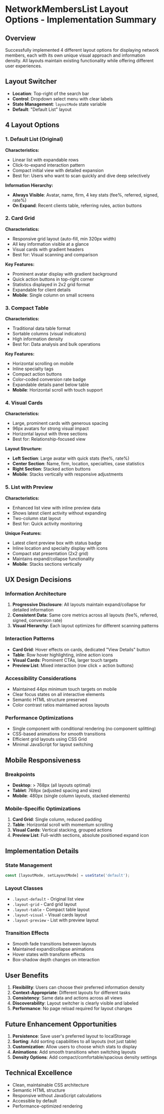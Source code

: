 # NetworkMembersList Layout Options - Implementation Summary

## Overview
Successfully implemented 4 different layout options for displaying network members, each with its own unique visual approach and information density. All layouts maintain existing functionality while offering different user experiences.

## Layout Switcher
- **Location**: Top-right of the search bar
- **Control**: Dropdown select menu with clear labels
- **State Management**: `layoutMode` state variable
- **Default**: "Default List" layout

## 4 Layout Options

### 1. Default List (Original)
**Characteristics:**
- Linear list with expandable rows
- Click-to-expand interaction pattern
- Compact initial view with detailed expansion
- Best for: Users who want to scan quickly and dive deep selectively

**Information Hierarchy:**
- **Always Visible**: Avatar, name, firm, 4 key stats (fee%, referred, signed, rate%)
- **On Expand**: Recent clients table, referring rules, action buttons

### 2. Card Grid
**Characteristics:**
- Responsive grid layout (auto-fill, min 320px width)
- All key information visible at a glance
- Visual cards with gradient headers
- Best for: Visual scanning and comparison

**Key Features:**
- Prominent avatar display with gradient background
- Quick action buttons in top-right corner
- Statistics displayed in 2x2 grid format
- Expandable for client details
- **Mobile**: Single column on small screens

### 3. Compact Table
**Characteristics:**
- Traditional data table format
- Sortable columns (visual indicators)
- High information density
- Best for: Data analysis and bulk operations

**Key Features:**
- Horizontal scrolling on mobile
- Inline specialty tags
- Compact action buttons
- Color-coded conversion rate badge
- Expandable details panel below table
- **Mobile**: Horizontal scroll with touch support

### 4. Visual Cards
**Characteristics:**
- Large, prominent cards with generous spacing
- 96px avatars for strong visual impact
- Horizontal layout with three sections
- Best for: Relationship-focused view

**Layout Structure:**
- **Left Section**: Large avatar with quick stats (fee%, rate%)
- **Center Section**: Name, firm, location, specialties, case statistics
- **Right Section**: Stacked action buttons
- **Mobile**: Stacks vertically with responsive adjustments

### 5. List with Preview
**Characteristics:**
- Enhanced list view with inline preview data
- Shows latest client activity without expanding
- Two-column stat layout
- Best for: Quick activity monitoring

**Unique Features:**
- Latest client preview box with status badge
- Inline location and specialty display with icons
- Compact stat presentation (2x2 grid)
- Maintains expand/collapse functionality
- **Mobile**: Stacks sections vertically

## UX Design Decisions

### Information Architecture
1. **Progressive Disclosure**: All layouts maintain expand/collapse for detailed information
2. **Consistent Data**: Same core metrics across all layouts (fee%, referred, signed, conversion rate)
3. **Visual Hierarchy**: Each layout optimizes for different scanning patterns

### Interaction Patterns
- **Card Grid**: Hover effects on cards, dedicated "View Details" button
- **Table**: Row hover highlighting, inline action icons
- **Visual Cards**: Prominent CTAs, larger touch targets
- **Preview List**: Mixed interaction (row click + action buttons)

### Accessibility Considerations
- Maintained 44px minimum touch targets on mobile
- Clear focus states on all interactive elements
- Semantic HTML structure preserved
- Color contrast ratios maintained across layouts

### Performance Optimizations
- Single component with conditional rendering (no component splitting)
- CSS-based animations for smooth transitions
- Efficient grid layouts using CSS Grid
- Minimal JavaScript for layout switching

## Mobile Responsiveness

### Breakpoints
- **Desktop**: > 768px (all layouts optimal)
- **Tablet**: 768px (adjusted spacing and sizes)
- **Mobile**: 480px (single column layouts, stacked elements)

### Mobile-Specific Optimizations
1. **Card Grid**: Single column, reduced padding
2. **Table**: Horizontal scroll with momentum scrolling
3. **Visual Cards**: Vertical stacking, grouped actions
4. **Preview List**: Full-width sections, absolute positioned expand icon

## Implementation Details

### State Management
```javascript
const [layoutMode, setLayoutMode] = useState('default');
```

### Layout Classes
- `.layout-default` - Original list view
- `.layout-grid` - Card grid layout
- `.layout-table` - Compact table layout
- `.layout-visual` - Visual cards layout
- `.layout-preview` - List with preview layout

### Transition Effects
- Smooth fade transitions between layouts
- Maintained expand/collapse animations
- Hover states with transform effects
- Box-shadow depth changes on interaction

## User Benefits

1. **Flexibility**: Users can choose their preferred information density
2. **Context-Appropriate**: Different layouts for different tasks
3. **Consistency**: Same data and actions across all views
4. **Discoverability**: Layout switcher is clearly visible and labeled
5. **Performance**: No page reload required for layout changes

## Future Enhancement Opportunities

1. **Persistence**: Save user's preferred layout to localStorage
2. **Sorting**: Add sorting capabilities to all layouts (not just table)
3. **Customization**: Allow users to choose which stats to display
4. **Animations**: Add smooth transitions when switching layouts
5. **Density Options**: Add compact/comfortable/spacious density settings

## Technical Excellence

- Clean, maintainable CSS architecture
- Semantic HTML structure
- Responsive without JavaScript calculations
- Accessible by default
- Performance-optimized rendering